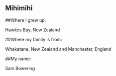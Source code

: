 Mihimihi
-----------------------------------------------------
##Where I grew up:

  Hawkes Bay, New Zealand


##Where my family is from:

  Whakatane, New Zealand and Manchester, England


##My name:

  Sam Bowering